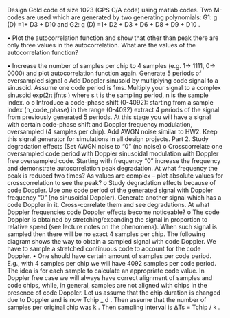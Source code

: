 Design Gold code of size 1023 (GPS C/A code) using 
matlab codes. 
Two M-codes are used which are generated by
two generating polynomials: G1: g (D) =1+ D3 + D10 and G2:
g (D) =1+ D2 + D3 + D6 + D8 + D9 + D10 .


• Plot the autocorrelation function and show that other than
peak there are only three values in the autocorrelation. What
are the values of the autocorrelation function?

• Increase the number of samples per chip to 4 samples
(e.g. 1-> 1111, 0-> 0000) and plot autocorrelation function again.
Generate 5 periods of oversampled signal
o Add Doppler sinusoid by multiplying code signal to a
sinusoid. Assume one code period is 1ms. Multiply your
signal to a complex sinusoid exp(2π jfnts ) where s t is the
sampling period, n is the sample index.
o
o Introduce a code-phase shift (0-4092): starting from a
sample index (n_code_phase) in the range (0-4092)
extract 4 periods of the signal from previously generated
5 periods. At this stage you will have a signal with certain
code-phase shift and Doppler frequency modulation,
oversampled (4 samples per chip). Add AWGN noise
similar to HW2. Keep this signal generator for simulations
in all design projects.
Part 2. Study degradation effects (Set AWGN noise to “0” (no
noise)
o Crosscorrelate one oversampled code period with
Doppler sinusoidal modulation with Doppler free
oversampled code. Starting with frequency “0” increase
the frequency and demonstrate autocorrelation peak
degradation. At what frequency the peak is reduced two
times? As values are complex – plot absolute values for
crosscorrelation to see the peak?
o Study degradation effects because of code Doppler. Use
one code period of the generated signal with Doppler
frequency “0” (no sinusoidal Doppler). Generate another
signal which has a code Doppler in it. Cross-correlate
them and see degradations. At what Doppler frequencies
code Doppler effects become noticeable?
o The code Doppler is obtained by stretching/expanding
the signal in proportion to relative speed (see lecture
notes on the phenomena). When such signal is sampled
then there will be no exact 4 samples per chip. The
following diagram shows the way to obtain a sampled
signal with code Doppler. We have to sample a stretched
continuous code to account for the code Doppler.
• One should have certain amount of samples per code
period. E.g., with 4 samples per chip we will have 4092
samples per code period. The idea is for each sample to
calculate an appropriate code value. In Doppler free case
we will always have correct alignment of samples and code
chips, while, in general, samples are not aligned with chips
in the presence of code Doppler. Let us assume that the
chip duration is changed due to Doppler and is now
Tchip _ d . Then assume that the number of samples per
original chip was k . Then sampling interval is
ΔTs = Tchip / k .
